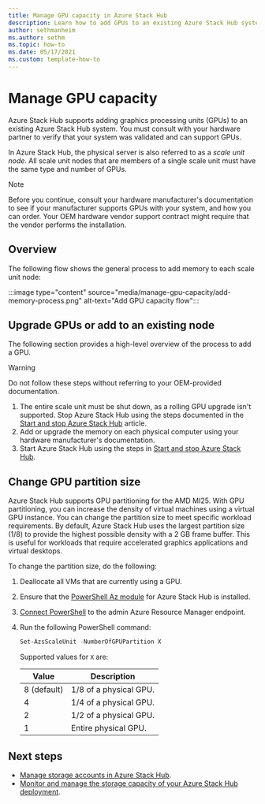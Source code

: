 ```yaml
---
title: Manage GPU capacity in Azure Stack Hub
description: Learn how to add GPUs to an existing Azure Stack Hub system. 
author: sethmanheim
ms.author: sethm
ms.topic: how-to
ms.date: 05/17/2021
ms.custom: template-how-to
---
```


# Manage GPU capacity

Azure Stack Hub supports adding graphics processing units (GPUs) to an existing Azure Stack Hub system. You must consult with your hardware partner to verify that your system was validated and can support GPUs.

In Azure Stack Hub, the physical server is also referred to as a *scale unit node*. All scale unit nodes that are members of a single scale unit must have the same type and number of GPUs.

> [!NOTE]
> Before you continue, consult your hardware manufacturer's documentation to see if your manufacturer supports GPUs with your system, and how you can order. Your OEM hardware vendor support contract might require that the vendor performs the installation.

## Overview

The following flow shows the general process to add memory to each scale unit node:

:::image type="content" source="media/manage-gpu-capacity/add-memory-process.png" alt-text="Add GPU capacity flow":::

## Upgrade GPUs or add to an existing node

The following section provides a high-level overview of the process to add a GPU.

> [!WARNING]
> Do not follow these steps without referring to your OEM-provided documentation.

1. The entire scale unit must be shut down, as a rolling GPU upgrade isn't supported. Stop Azure Stack Hub using the steps documented in the [Start and stop Azure Stack Hub](azure-stack-start-and-stop.md) article.
2. Add or upgrade the memory on each physical computer using your hardware manufacturer's documentation.
3. Start Azure Stack Hub using the steps in [Start and stop Azure Stack Hub](azure-stack-start-and-stop.md).

## Change GPU partition size

Azure Stack Hub supports GPU partitioning for the AMD MI25. With GPU partitioning, you can increase the density of virtual machines using a virtual GPU instance. You can change the partition size to meet specific workload requirements. By default, Azure Stack Hub uses the largest partition size (1/8) to provide the highest possible density with a 2 GB frame buffer. This is useful for workloads that require accelerated graphics applications and virtual desktops.

To change the partition size, do the following:

1. Deallocate all VMs that are currently using a GPU.
1. Ensure that the [PowerShell Az module](powershell-install-az-module.md) for Azure Stack Hub is installed.
1. [Connect PowerShell](azure-stack-powershell-configure-admin.md) to the admin Azure Resource Manager endpoint.
1. Run the following PowerShell command:

   ```powershell
   Set-AzsScaleUnit -NumberOfGPUPartition X
   ```

   Supported values for `X` are:

   | Value        | Description              |
   |--------------|--------------------------|
   | 8 (default)  | 1/8 of a physical GPU.   |
   | 4            | 1/4 of a physical GPU.  |
   | 2            | 1/2 of a physical GPU.   |
   | 1            | Entire physical GPU.      |

## Next steps

- [Manage storage accounts in Azure Stack Hub](azure-stack-manage-storage-accounts.md).
- [Monitor and manage the storage capacity of your Azure Stack Hub deployment](azure-stack-manage-storage-shares.md).
